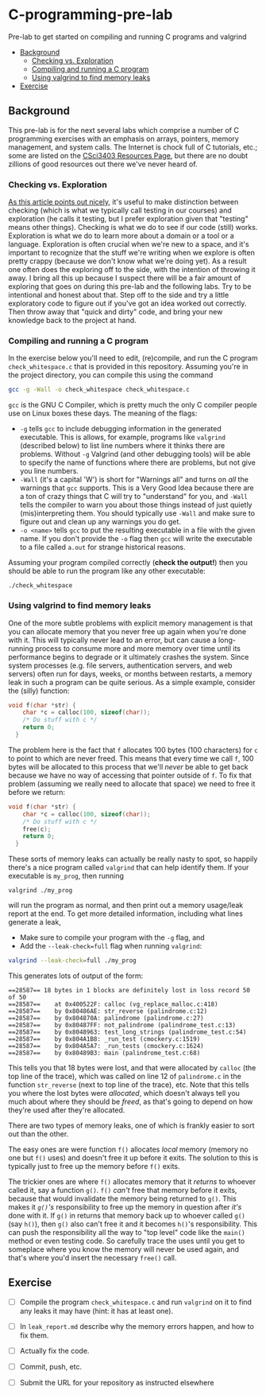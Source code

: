 # C-programming-pre-lab

Pre-lab to get started on compiling and running C programs and valgrind

-   [Background](#background)
    -   [Checking vs. Exploration](#checking-vs-exploration)
    -   [Compiling and running a C program](#compiling-and-running-a-c-program)
    -   [Using valgrind to find memory leaks](#using-valgrind-to-find-memory-leaks)
-   [Exercise](#exercise)

Background
----------------------------------------

This pre-lab is for the next several labs which comprise a number of 
C programming exercises with an emphasis on arrays, pointers, memory management, and system calls. 
The Internet is chock full of C tutorials, etc.;
some are listed on the
[CSci3403 Resources Page](https://github.umn.edu/UMM-CSci3403-F15/Resources/wiki), but there are no doubt zillions of good resources out there we've never heard of.

### Checking vs. Exploration

[As this article points out nicely](http://www.developsense.com/2009/08/testing-vs-checking.html),
it's useful to make distinction between checking (which is what we
typically call testing in our courses) and exploration (he calls it
testing, but I prefer exploration given that "testing" means other
things). Checking is what we do to see if our code (still) works.
Exploration is what we do to learn more about a domain or a tool or a
language. Exploration is often crucial when we're new to a space, and
it's important to recognize that the stuff we're writing when we explore
is often pretty crappy (because we don't know what we're doing yet). As
a result one often does the exploring off to the side, with the
intention of throwing it away. I bring all this up because I suspect
there will be a fair amount of exploring that goes on during this 
pre-lab and the following labs.
Try to be intentional and honest about that. Step off to the side and
try a little exploratory code to figure out if you've got an idea worked
out correctly. Then throw away that "quick and dirty" code, and bring
your new knowledge back to the project at hand.

### Compiling and running a C program

In the exercise below you'll need to edit, (re)compile, and run the C
program `check_whitespace.c` that is provided in this repository. 
Assuming you're in the project directory, you can compile this using the
command

```bash
gcc -g -Wall -o check_whitespace check_whitespace.c
```

`gcc` is the GNU C Compiler, which is pretty much the only C compiler
people use on Linux boxes these days. The meaning of the flags:

-   `-g` tells `gcc` to include debugging information in the generated
    executable. This is allows, for example, programs like `valgrind`
    (described below) to list line numbers where it thinks there are
    problems. Without `-g` Valgrind (and other debugging tools) will 
    be able to specify the name of functions where there are problems, 
    but not give you line numbers.
-   `-Wall` (it's a capital 'W') is short for "Warnings all" and turns
    on *all* the warnings that `gcc` supports. This is a Very Good Idea
    because there are a ton of crazy things that C will try to
    "understand" for you, and `-Wall` tells the compiler to warn you
    about those things instead of just quietly (mis)interpreting them.
    You should typically use `-Wall` and make sure to figure out and
    clean up any warnings you do get.
-   `-o <name>` tells `gcc` to put the resulting executable in a file
    with the given name. If you don't provide the `-o` flag then `gcc`
    will write the executable to a file called `a.out` for strange
    historical reasons.

Assuming your program compiled correctly (**check the output!**) then you
should be able to run the program like any other executable:

```{bash}
./check_whitespace
```

### Using valgrind to find memory leaks

One of the more subtle problems with explicit memory management is that
you can allocate memory that you never free up again when you're done
with it. This will typically never lead to an error, but can cause a
long-running process to consume more and more memory over time until its
performance begins to degrade or it ultimately crashes the system. Since
system processes (e.g. file servers, authentication servers, and web servers) 
often run for days, weeks, or months
between restarts, a memory leak in such a program can be quite serious.
As a simple example, consider the (silly) function:

```C
void f(char *str) {
    char *c = calloc(100, sizeof(char));
    /* Do stuff with c */
    return 0;
  }
```

The problem here is the fact that `f` allocates 100 bytes (100
characters) for `c` to point to which are never freed. This means that
every time we call `f`, 100 bytes will be allocated to this process that
we'll *never* be able to get back because we have no way of accessing
that pointer outside of `f`. To fix that problem (assuming we really
need to allocate that space) we need to free it before we return:

```C
void f(char *str) {
    char *c = calloc(100, sizeof(char));
    /* Do stuff with c */
    free(c);
    return 0;
  }
```

These sorts of memory leaks can actually be really nasty to spot, so
happily there's a nice program called `valgrind` that can help identify
them. If your executable is `my_prog`, then running

``` {bash}
valgrind ./my_prog
```

will run the program as normal, and then print out a memory usage/leak
report at the end. To get more detailed information, including what
lines generate a leak, 

* Make sure to compile your program with the `-g` flag, and
* Add the `--leak-check=full` flag when running `valgrind`:

```bash
valgrind --leak-check=full ./my_prog
```

This generates lots of output of the form:

    ==28587== 18 bytes in 1 blocks are definitely lost in loss record 50 of 50
    ==28587==    at 0x400522F: calloc (vg_replace_malloc.c:418)
    ==28587==    by 0x80486AE: str_reverse (palindrome.c:12)
    ==28587==    by 0x804870A: palindrome (palindrome.c:27)
    ==28587==    by 0x80487FF: not_palindrome (palindrome_test.c:13)
    ==28587==    by 0x8048963: test_long_strings (palindrome_test.c:54)
    ==28587==    by 0x804A1B8: _run_test (cmockery.c:1519)
    ==28587==    by 0x804A5A7: _run_tests (cmockery.c:1624)
    ==28587==    by 0x80489B3: main (palindrome_test.c:68)

This tells you that 18 bytes were lost, and that were allocated by
`calloc` (the top line of the trace), which was called on line 12 of
`palindrome.c` in the function `str_reverse` (next to top line of the
trace), etc. Note that this tells you where the lost bytes were
*allocated*, which doesn't always tell you much about where they should
be *freed*, as that's going to depend on how they're used after they're
allocated.

There are two types of memory leaks, one of which is frankly easier to
sort out than the other.

The easy ones are were function `f()` allocates _local_ memory (memory 
no one but `f()` uses) and doesn't free it up before it exits. The
solution to this is typically just to free up the memory before `f()`
exits.

The trickier ones are where `f()` allocates memory that it _returns_
to whoever called it, say a function `g()`. `f()` _can't_ free that
memory before it exits, because that would invalidate the memory
being returned to `g()`. This makes it _`g()`'s_ responsibility to
free up the memory in question after _it's_ done with it. If `g()` in
returns that memory back up to whoever called `g()` (say `h()`), 
then `g()` also can't free it and it becomes `h()`'s responsibility.
This can push the responsibility all the way to "top level" code like
the `main()` method or even testing code. So carefully trace the uses
until you get to someplace where you know the memory will never be
used again, and that's where you'd insert the necessary `free()` call.

Exercise
------------------------------------

   * [ ] Compile the program `check_whitespace.c`
and run `valgrind` on it to find any leaks it may have (hint: it has at
least one). 
   * [ ] In `leak_report.md` describe why the memory errors happen, and how to fix them. 
   * [ ] Actually fix the code.
   * [ ] Commit, push, etc.
   * [ ] Submit the URL for your repository as instructed elsewhere

